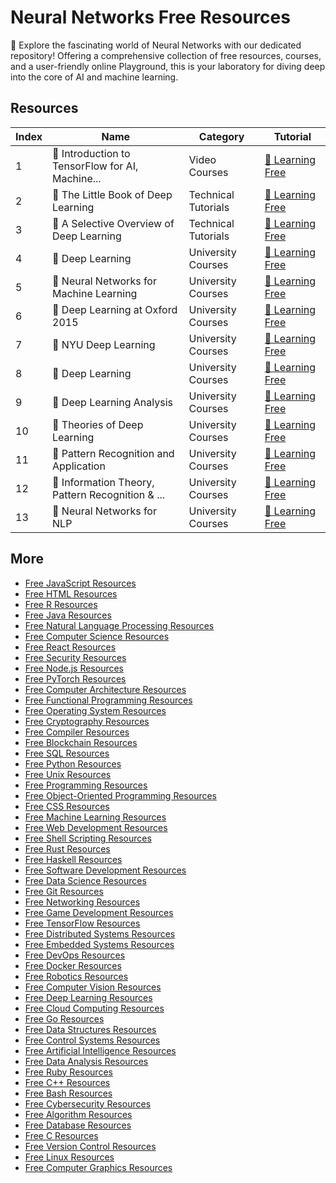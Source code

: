 # Neural Networks Free Resources

🧬 Explore the fascinating world of Neural Networks with our dedicated repository! Offering a comprehensive collection of free resources, courses, and a user-friendly online Playground, this is your laboratory for diving deep into the core of AI and machine learning.

## Resources

|   Index | Name                                            | Category            | Tutorial                                                                                                                                |
|---------|-------------------------------------------------|---------------------|-----------------------------------------------------------------------------------------------------------------------------------------|
|       1 | 📖 Introduction to TensorFlow for AI, Machine... | Video Courses       | [🔗 Learning Free](https://getvm.io/tutorials/introduction-to-tensorflow-for-artificial-intelligence-machine-learning-and-deep-learning) |
|       2 | 📖 The Little Book of Deep Learning              | Technical Tutorials | [🔗 Learning Free](https://getvm.io/tutorials/the-little-book-of-deep-learning)                                                          |
|       3 | 📖 A Selective Overview of Deep Learning         | Technical Tutorials | [🔗 Learning Free](https://getvm.io/tutorials/a-selective-overview-of-deep-learning)                                                     |
|       4 | 📖 Deep Learning                                 | University Courses  | [🔗 Learning Free](https://getvm.io/tutorials/cmu-10-707-deep-learning-fall-2017-by-ruslan-salakhutdinov)                                |
|       5 | 📖 Neural Networks for Machine Learning          | University Courses  | [🔗 Learning Free](https://getvm.io/tutorials/mooc-neural-networks-for-machine-learning-geoffrey-hinton-2016-coursera)                   |
|       6 | 📖 Deep Learning at Oxford 2015                  | University Courses  | [🔗 Learning Free](https://getvm.io/tutorials/deep-learning-at-oxford-2015-nando-de-freitas)                                             |
|       7 | 📖 NYU Deep Learning                             | University Courses  | [🔗 Learning Free](https://getvm.io/tutorials/nyu-deep-learning-spring-2020)                                                             |
|       8 | 📖 Deep Learning                                 | University Courses  | [🔗 Learning Free](https://getvm.io/tutorials/cs230-deep-learning-autumn-2018-stanford-university)                                       |
|       9 | 📖 Deep Learning Analysis                        | University Courses  | [🔗 Learning Free](https://getvm.io/tutorials/stats-385-analysis-of-deep-learning-stanford)                                              |
|      10 | 📖 Theories of Deep Learning                     | University Courses  | [🔗 Learning Free](https://getvm.io/tutorials/stats-385-theories-of-deep-learning-stanford)                                              |
|      11 | 📖 Pattern Recognition and Application           | University Courses  | [🔗 Learning Free](https://getvm.io/tutorials/pattern-recognition-and-application-iit-kharagpur)                                         |
|      12 | 📖 Information Theory, Pattern Recognition & ... | University Courses  | [🔗 Learning Free](https://getvm.io/tutorials/information-theory-pattern-recognition-and-neural-networks-university-of-cambridge)        |
|      13 | 📖 Neural Networks for NLP                       | University Courses  | [🔗 Learning Free](https://getvm.io/tutorials/cmu-neural-nets-for-nlp-2021)                                                              |

## More

- [Free JavaScript Resources](https://github.com/getvmio/free-javascript-resources)
- [Free HTML Resources](https://github.com/getvmio/free-html-resources)
- [Free R Resources](https://github.com/getvmio/free-r-resources)
- [Free Java Resources](https://github.com/getvmio/free-java-resources)
- [Free Natural Language Processing Resources](https://github.com/getvmio/free-natural-language-processing-resources)
- [Free Computer Science Resources](https://github.com/getvmio/free-computer-science-resources)
- [Free React Resources](https://github.com/getvmio/free-react-resources)
- [Free Security Resources](https://github.com/getvmio/free-security-resources)
- [Free Node.js Resources](https://github.com/getvmio/free-node-js-resources)
- [Free PyTorch Resources](https://github.com/getvmio/free-pytorch-resources)
- [Free Computer Architecture Resources](https://github.com/getvmio/free-computer-architecture-resources)
- [Free Functional Programming Resources](https://github.com/getvmio/free-functional-programming-resources)
- [Free Operating System Resources](https://github.com/getvmio/free-operating-system-resources)
- [Free Cryptography Resources](https://github.com/getvmio/free-cryptography-resources)
- [Free Compiler Resources](https://github.com/getvmio/free-compiler-resources)
- [Free Blockchain Resources](https://github.com/getvmio/free-blockchain-resources)
- [Free SQL Resources](https://github.com/getvmio/free-sql-resources)
- [Free Python Resources](https://github.com/getvmio/free-python-resources)
- [Free Unix Resources](https://github.com/getvmio/free-unix-resources)
- [Free Programming Resources](https://github.com/getvmio/free-programming-resources)
- [Free Object-Oriented Programming Resources](https://github.com/getvmio/free-object-oriented-programming-resources)
- [Free CSS Resources](https://github.com/getvmio/free-css-resources)
- [Free Machine Learning Resources](https://github.com/getvmio/free-machine-learning-resources)
- [Free Web Development Resources](https://github.com/getvmio/free-web-development-resources)
- [Free Shell Scripting Resources](https://github.com/getvmio/free-shell-scripting-resources)
- [Free Rust Resources](https://github.com/getvmio/free-rust-resources)
- [Free Haskell Resources](https://github.com/getvmio/free-haskell-resources)
- [Free Software Development Resources](https://github.com/getvmio/free-software-development-resources)
- [Free Data Science Resources](https://github.com/getvmio/free-data-science-resources)
- [Free Git Resources](https://github.com/getvmio/free-git-resources)
- [Free Networking Resources](https://github.com/getvmio/free-networking-resources)
- [Free Game Development Resources](https://github.com/getvmio/free-game-development-resources)
- [Free TensorFlow Resources](https://github.com/getvmio/free-tensorflow-resources)
- [Free Distributed Systems Resources](https://github.com/getvmio/free-distributed-systems-resources)
- [Free Embedded Systems Resources](https://github.com/getvmio/free-embedded-systems-resources)
- [Free DevOps Resources](https://github.com/getvmio/free-devops-resources)
- [Free Docker Resources](https://github.com/getvmio/free-docker-resources)
- [Free Robotics Resources](https://github.com/getvmio/free-robotics-resources)
- [Free Computer Vision Resources](https://github.com/getvmio/free-computer-vision-resources)
- [Free Deep Learning Resources](https://github.com/getvmio/free-deep-learning-resources)
- [Free Cloud Computing Resources](https://github.com/getvmio/free-cloud-computing-resources)
- [Free Go Resources](https://github.com/getvmio/free-go-resources)
- [Free Data Structures Resources](https://github.com/getvmio/free-data-structures-resources)
- [Free Control Systems Resources](https://github.com/getvmio/free-control-systems-resources)
- [Free Artificial Intelligence Resources](https://github.com/getvmio/free-artificial-intelligence-resources)
- [Free Data Analysis Resources](https://github.com/getvmio/free-data-analysis-resources)
- [Free Ruby Resources](https://github.com/getvmio/free-ruby-resources)
- [Free C++ Resources](https://github.com/getvmio/free-cpp-resources)
- [Free Bash Resources](https://github.com/getvmio/free-bash-resources)
- [Free Cybersecurity Resources](https://github.com/getvmio/free-cybersecurity-resources)
- [Free Algorithm Resources](https://github.com/getvmio/free-algorithm-resources)
- [Free Database Resources](https://github.com/getvmio/free-database-resources)
- [Free C Resources](https://github.com/getvmio/free-c-resources)
- [Free Version Control Resources](https://github.com/getvmio/free-version-control-resources)
- [Free Linux Resources](https://github.com/getvmio/free-linux-resources)
- [Free Computer Graphics Resources](https://github.com/getvmio/free-computer-graphics-resources)
